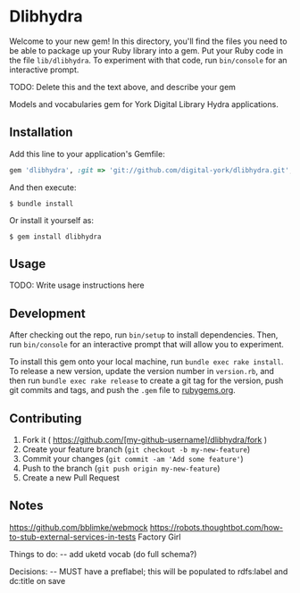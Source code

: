 # Dlibhydra

Welcome to your new gem! In this directory, you'll find the files you need to be able to package up your Ruby library into a gem. Put your Ruby code in the file `lib/dlibhydra`. To experiment with that code, run `bin/console` for an interactive prompt.

TODO: Delete this and the text above, and describe your gem

Models and vocabularies gem for York Digital Library Hydra applications.

## Installation

Add this line to your application's Gemfile:

```ruby
gem 'dlibhydra', :git => 'git://github.com/digital-york/dlibhydra.git', branch: 'master'
```

And then execute:

    $ bundle install

Or install it yourself as:

    $ gem install dlibhydra

## Usage

TODO: Write usage instructions here

## Development

After checking out the repo, run `bin/setup` to install dependencies. Then, run `bin/console` for an interactive prompt that will allow you to experiment.

To install this gem onto your local machine, run `bundle exec rake install`. To release a new version, update the version number in `version.rb`, and then run `bundle exec rake release` to create a git tag for the version, push git commits and tags, and push the `.gem` file to [rubygems.org](https://rubygems.org).

## Contributing

1. Fork it ( https://github.com/[my-github-username]/dlibhydra/fork )
2. Create your feature branch (`git checkout -b my-new-feature`)
3. Commit your changes (`git commit -am 'Add some feature'`)
4. Push to the branch (`git push origin my-new-feature`)
5. Create a new Pull Request

## Notes

https://github.com/bblimke/webmock
https://robots.thoughtbot.com/how-to-stub-external-services-in-tests
Factory Girl

Things to do:
-- add uketd vocab (do full schema?)

Decisions:
-- MUST have a preflabel; this will be populated to rdfs:label and dc:title on save

